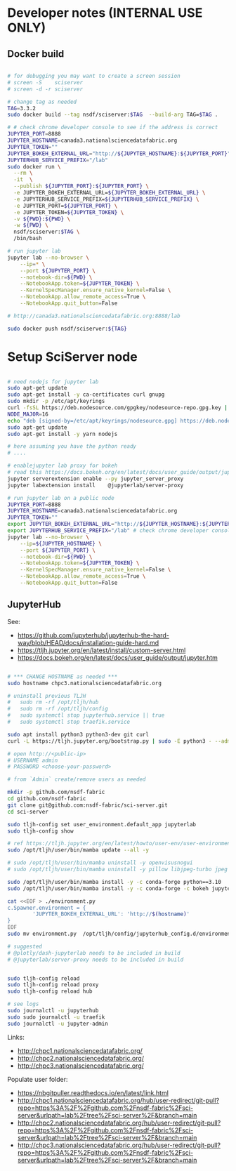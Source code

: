 
# Developer notes (INTERNAL USE ONLY)



## Docker build

```bash

# for debugging you may want to create a screen session
# screen -S    sciserver
# screen -d -r sciserver

# change tag as needed
TAG=3.3.2
sudo docker build --tag nsdf/sciserver:$TAG  --build-arg TAG=$TAG .

# # check chrome developer console to see if the address is correct
JUPYTER_PORT=8888
JUPYTER_HOSTNAME=canada3.nationalsciencedatafabric.org
JUPYTER_TOKEN=""
JUPYTER_BOKEH_EXTERNAL_URL="http://${JUPYTER_HOSTNAME}:${JUPYTER_PORT}"
JUPYTERHUB_SERVICE_PREFIX="/lab"
sudo docker run \
  --rm \
  -it  \
  --publish ${JUPYTER_PORT}:${JUPYTER_PORT} \
  -e JUPYTER_BOKEH_EXTERNAL_URL=${JUPYTER_BOKEH_EXTERNAL_URL} \
  -e JUPYTERHUB_SERVICE_PREFIX=${JUPYTERHUB_SERVICE_PREFIX} \
  -e JUPYTER_PORT=${JUPYTER_PORT} \
  -e JUPYTER_TOKEN=${JUPYTER_TOKEN} \
  -v ${PWD}:${PWD} \
  -w ${PWD} \
  nsdf/sciserver:$TAG \
  /bin/bash

# run jupyter lab
jupyter lab --no-browser \
    --ip=* \
    --port ${JUPYTER_PORT} \
    --notebook-dir=${PWD} \
    --NotebookApp.token=${JUPYTER_TOKEN} \
    --KernelSpecManager.ensure_native_kernel=False \
    --NotebookApp.allow_remote_access=True \
    --NotebookApp.quit_button=False 

# http://canada3.nationalsciencedatafabric.org:8888/lab

sudo docker push nsdf/sciserver:${TAG}
```


# Setup SciServer node

```bash

# need nodejs for jupyter lab
sudo apt-get update
sudo apt-get install -y ca-certificates curl gnupg
sudo mkdir -p /etc/apt/keyrings
curl -fsSL https://deb.nodesource.com/gpgkey/nodesource-repo.gpg.key | sudo gpg --dearmor -o /etc/apt/keyrings/nodesource.gpg
NODE_MAJOR=16
echo "deb [signed-by=/etc/apt/keyrings/nodesource.gpg] https://deb.nodesource.com/node_$NODE_MAJOR.x nodistro main" | sudo tee /etc/apt/sources.list.d/nodesource.list
sudo apt-get update
sudo apt-get install -y yarn nodejs

# here assuming you have the python ready
# ....

# enablejupyter lab proxy for bokeh
# read this https://docs.bokeh.org/en/latest/docs/user_guide/output/jupyter.html
jupyter serverextension enable --py jupyter_server_proxy
jupyter labextension install    @jupyterlab/server-proxy

# run jupyter lab on a public node
JUPYTER_PORT=8888
JUPYTER_HOSTNAME=canada3.nationalsciencedatafabric.org
JUPYTER_TOKEN=""
export JUPYTER_BOKEH_EXTERNAL_URL="http://${JUPYTER_HOSTNAME}:${JUPYTER_PORT}"
export JUPYTERHUB_SERVICE_PREFIX="/lab" # check chrome developer console to see if the address is correct
jupyter lab --no-browser \
    --ip=${JUPYTER_HOSTNAME} \
    --port ${JUPYTER_PORT} \
    --notebook-dir=${PWD} \
    --NotebookApp.token=${JUPYTER_TOKEN} \
    --KernelSpecManager.ensure_native_kernel=False \
    --NotebookApp.allow_remote_access=True \
    --NotebookApp.quit_button=False 
```

## JupyterHub


See:
- https://github.com/jupyterhub/jupyterhub-the-hard-way/blob/HEAD/docs/installation-guide-hard.md
- https://tljh.jupyter.org/en/latest/install/custom-server.html
- https://docs.bokeh.org/en/latest/docs/user_guide/output/jupyter.htm




```bash

# *** CHANGE HOSTNAME as needed *** 
sudo hostname chpc3.nationalsciencedatafabric.org

# uninstall previous TLJH
#   sudo rm -rf /opt/tljh/hub
#   sudo rm -rf /opt/tljh/config
#   sudo systemctl stop jupyterhub.service || true
#   sudo systemctl stop traefik.service

sudo apt install python3 python3-dev git curl
curl -L https://tljh.jupyter.org/bootstrap.py | sudo -E python3 - --admin admin

# open http://<public-ip>
# USERNAME admin
# PASSWORD <choose-your-password>

# from `Admin` create/remove users as needed

mkdir -p github.com/nsdf-fabric
cd github.com/nsdf-fabric
git clone git@github.com:nsdf-fabric/sci-server.git
cd sci-server

sudo tljh-config set user_environment.default_app jupyterlab
sudo tljh-config show

# ref https://tljh.jupyter.org/en/latest/howto/user-env/user-environment.html 
sudo /opt/tljh/user/bin/mamba update --all -y

# sudo /opt/tljh/user/bin/mamba uninstall -y openvisusnogui
# sudo /opt/tljh/user/bin/mamba uninstall -y pillow libjpeg-turbo jpeg

sudo /opt/tljh/user/bin/mamba install -y -c conda-forge python==3.10
sudo /opt/tljh/user/bin/mamba install -y -c conda-forge -c bokeh jupyterhub --file requirements.conda.txt --file requirements.txt

cat <<EOF > ./environment.py
c.Spawner.environment = {
        'JUPYTER_BOKEH_EXTERNAL_URL': 'http://$(hostname)'
}
EOF
sudo mv environment.py  /opt/tljh/config/jupyterhub_config.d/environment.py

# suggested
# @plotly/dash-jupyterlab needs to be included in build
# @jupyterlab/server-proxy needs to be included in build


sudo tljh-config reload 
sudo tljh-config reload proxy
sudo tljh-config reload hub

# see logs
sudo journalctl -u jupyterhub
sudo sudo journalctl -u traefik
sudo journalctl -u jupyter-admin

```

Links:
- http://chpc1.nationalsciencedatafabric.org/
- http://chpc2.nationalsciencedatafabric.org/ 
- http://chpc3.nationalsciencedatafabric.org/

Populate user folder:
- https://nbgitpuller.readthedocs.io/en/latest/link.html
- http://chpc1.nationalsciencedatafabric.org/hub/user-redirect/git-pull?repo=https%3A%2F%2Fgithub.com%2Fnsdf-fabric%2Fsci-server&urlpath=lab%2Ftree%2Fsci-server%2F&branch=main
- http://chpc2.nationalsciencedatafabric.org/hub/user-redirect/git-pull?repo=https%3A%2F%2Fgithub.com%2Fnsdf-fabric%2Fsci-server&urlpath=lab%2Ftree%2Fsci-server%2F&branch=main
- http://chpc3.nationalsciencedatafabric.org/hub/user-redirect/git-pull?repo=https%3A%2F%2Fgithub.com%2Fnsdf-fabric%2Fsci-server&urlpath=lab%2Ftree%2Fsci-server%2F&branch=main



